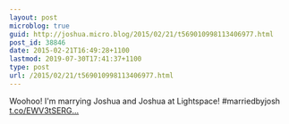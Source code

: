 ```yaml
---
layout: post
microblog: true
guid: http://joshua.micro.blog/2015/02/21/t569010998113406977.html
post_id: 38846
date: 2015-02-21T16:49:28+1100
lastmod: 2019-07-30T17:41:37+1100
type: post
url: /2015/02/21/t569010998113406977.html
---
```

Woohoo! I'm marrying Joshua and Joshua at Lightspace! #marriedbyjosh [t.co/EWV3tSERG...](http://t.co/EWV3tSERGV)
